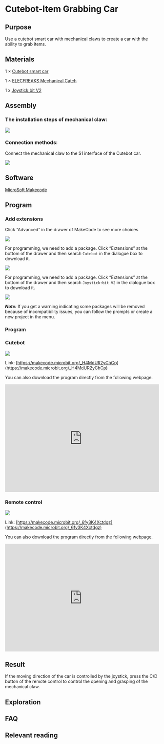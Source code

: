 # Cutebot-Item Grabbing Car

## Purpose
Use a cutebot smart car with mechanical claws to create a car with the ability to grab items.

## Materials

1 × [Cutebot smart car](https://www.elecfreaks.com/micro-bit-smart-cutebot.html)


1 × [ELECFREAKS Mechanical Catch](https://www.elecfreaks.com/elecfreaks-mechanical-catch-use-with-cutebot.html)


1 x [Joystick:bit V2](https://www.elecfreaks.com/joystick-bit-2-for-micro-bit.html)


## Assembly

### The installation steps of mechanical claw:

![](./images/cutebot-claw-01.png)

### Connection methods:

Connect the mechanical claw to the S1 interface of the Cutebot car.

![](./images/cutebot-claw-02.png)

## Software

[MicroSoft Makecode](https://makecode.microbit.org/#)

## Program

### Add extensions

Click “Advanced” in the drawer of MakeCode to see more choices.

![](./images/cutebot-case-24-01.png)

For programming, we need to add a package. Click “Extensions” at the bottom of the drawer and then search `Cutebot` in the dialogue box to download it.

![](./images/cutebot-case-24-02.png)

For programming, we need to add a package. Click “Extensions” at the bottom of the drawer and then search `Joystick:bit V2` in the dialogue box to download it.

![](./images/cutebot-case-22-03.png)

***Note:*** If you get a warning indicating some packages will be removed because of incompatibility issues, you can follow the prompts or create a new project in the menu.

### Program
### Cutebot

![](./images/cutebot-case-22-04.png)

Link: [https://makecode.microbit.org/_H4MdUR2yChCp](https://makecode.microbit.org/_H4MdUR2yChCp)

You can also download the program directly from the following webpage.

<div style="position:relative;height:0;padding-bottom:70%;overflow:hidden;">
<iframe style="position:absolute;top:0;left:0;width:100%;height:100%;" src="https://makecode.microbit.org/#pub:https://makecode.microbit.org/_H4MdUR2yChCp" frameborder="0" sandbox="allow-popups allow-forms allow-scripts allow-same-origin">
</iframe>
</div>  

### Remote control

![](./images/cutebot-case-22-05.png)

Link: [https://makecode.microbit.org/_6fy3K4Xctdgz](https://makecode.microbit.org/_6fy3K4Xctdgz)

You can also download the program directly from the following webpage.

<div style="position:relative;height:0;padding-bottom:70%;overflow:hidden;">
<iframe style="position:absolute;top:0;left:0;width:100%;height:100%;" src="https://makecode.microbit.org/#pub:https://makecode.microbit.org/_6fy3K4Xctdgz" frameborder="0" sandbox="allow-popups allow-forms allow-scripts allow-same-origin">
</iframe>
</div>  

## Result

If the moving direction of the car is controlled by the joystick, press the C/D button of the remote control to control the opening and grasping of the mechanical claw.


## Exploration


## FAQ
## Relevant reading
